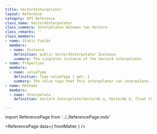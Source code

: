 ```yaml
---
title: Vector4Interpolator
layout: Reference
category: API Reference
class_name: Vector4Interpolator
class_summary: Interpolates between two Vector4.
class_remarks: ''
class_members:
- name: Static Fields
  members:
  - name: Instance
    definition: public Vector4Interpolator Instance
    summary: The singleton instance of the Vector4 interpolator.
- name: Properties
  members:
  - name: valueType
    definition: Type valueType { get; }
    summary: The value type that this interpolator can interpolate.
- name: Methods
  members:
  - name: Interpolate
    definition: Vector4 Interpolate(Vector4& a, Vector4& b, float t)

---
```

import ReferencePage from '../_ReferencePage.mdx'

<ReferencePage data={ frontMatter } />
